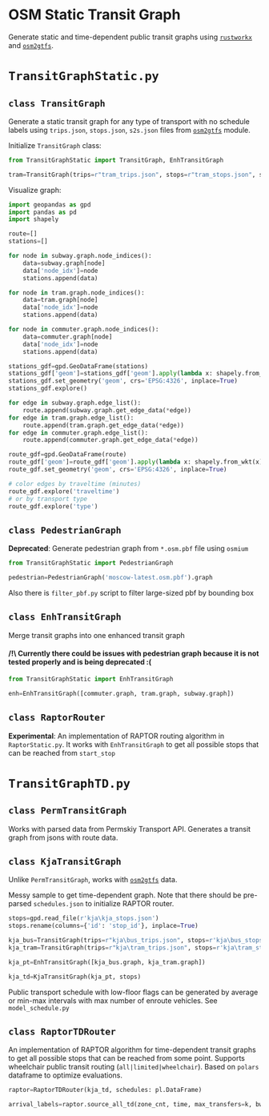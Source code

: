 # OSM Static Transit Graph
Generate static and time-dependent public transit graphs using [`rustworkx`](https://github.com/Qiskit/rustworkx) and [`osm2gtfs`](https://github.com/gammapopolam/osm2gtfs).
# `TransitGraphStatic.py`

## `class TransitGraph`

Generate a static transit graph for any type of transport with no schedule labels using `trips.json`, `stops.json`, `s2s.json` files from [`osm2gtfs`](https://github.com/gammapopolam/osm2gtfs)
 module.

 Initialize `TransitGraph` class:
```python
from TransitGraphStatic import TransitGraph, EnhTransitGraph

tram=TransitGraph(trips=r"tram_trips.json", stops=r"tram_stops.json", s2s=r"tram_s2s.json", speed=21, type='tram')
 ```


Visualize graph:
```python
import geopandas as gpd
import pandas as pd
import shapely

route=[]
stations=[]

for node in subway.graph.node_indices():
    data=subway.graph[node]
    data['node_idx']=node
    stations.append(data)

for node in tram.graph.node_indices():
    data=tram.graph[node]
    data['node_idx']=node
    stations.append(data)

for node in commuter.graph.node_indices():
    data=commuter.graph[node]
    data['node_idx']=node
    stations.append(data)

stations_gdf=gpd.GeoDataFrame(stations)
stations_gdf['geom']=stations_gdf['geom'].apply(lambda x: shapely.from_wkt(x))
stations_gdf.set_geometry('geom', crs='EPSG:4326', inplace=True)
stations_gdf.explore()
```
```python
for edge in subway.graph.edge_list():
    route.append(subway.graph.get_edge_data(*edge))
for edge in tram.graph.edge_list():
    route.append(tram.graph.get_edge_data(*edge))
for edge in commuter.graph.edge_list():
    route.append(commuter.graph.get_edge_data(*edge))

route_gdf=gpd.GeoDataFrame(route)
route_gdf['geom']=route_gdf['geom'].apply(lambda x: shapely.from_wkt(x))
route_gdf.set_geometry('geom', crs='EPSG:4326', inplace=True)

# color edges by traveltime (minutes)
route_gdf.explore('traveltime')
# or by transport type
route_gdf.explore('type')
```
## `class PedestrianGraph`

**Deprecated**: Generate pedestrian graph from `*.osm.pbf` file using `osmium`
```python
from TransitGraphStatic import PedestrianGraph

pedestrian=PedestrianGraph('moscow-latest.osm.pbf').graph
```

Also there is `filter_pbf.py` script to filter large-sized pbf by bounding box

## `class EnhTransitGraph`

Merge transit graphs into one enhanced transit graph

#### /!\ Currently there could be issues with pedestrian graph because it is not tested properly and is being deprecated :(

```python
from TransitGraphStatic import EnhTransitGraph

enh=EnhTransitGraph([commuter.graph, tram.graph, subway.graph])
```



## `class RaptorRouter`

**Experimental**: An implementation of RAPTOR routing algorithm in `RaptorStatic.py`. It works with `EnhTransitGraph` to get all possible stops that can be reached from `start_stop`

# `TransitGraphTD.py`

## `class PermTransitGraph`

Works with parsed data from Permskiy Transport API. Generates a transit graph from jsons with route data.

## `class KjaTransitGraph`

Unlike `PermTransitGraph`, works with [`osm2gtfs`](https://github.com/gammapopolam/osm2gtfs) data.

Messy sample to get time-dependent graph. Note that there should be pre-parsed `schedules.json` to initialize RAPTOR router.

```python
stops=gpd.read_file(r'kja\kja_stops.json')
stops.rename(columns={'id': 'stop_id'}, inplace=True)

kja_bus=TransitGraph(trips=r"kja\bus_trips.json", stops=r'kja\bus_stops.json', s2s=r"kja\bus_s2s.json", speed=16, type='bus')
kja_tram=TransitGraph(trips=r"kja\tram_trips.json", stops=r'kja\tram_stops.json', s2s=r"kja\tram_s2s.json", speed=20, type='tram')

kja_pt=EnhTransitGraph([kja_bus.graph, kja_tram.graph])

kja_td=KjaTransitGraph(kja_pt, stops)
```

Public transport schedule with low-floor flags can be generated by average or min-max intervals with max number of enroute vehicles. See `model_schedule.py`

## `class RaptorTDRouter`

An implementation of RAPTOR algorithm for time-dependent transit graphs to get all possible stops that can be reached from some point. Supports wheelchair public transit routing (`all|limited|wheelchair`). Based on `polars` dataframe to optimize evaluations.

```python
raptor=RaptorTDRouter(kja_td, schedules: pl.DataFrame)

arrival_labels=raptor.source_all_td(zone_cnt, time, max_transfers=k, bw=bw, mode='all')
```